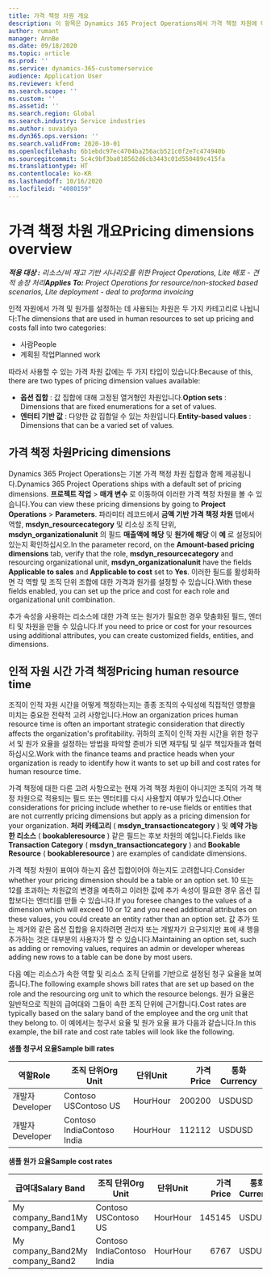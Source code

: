 ```yaml
---
title: 가격 책정 차원 개요
description: 이 항목은 Dynamics 365 Project Operations에서 가격 책정 차원에 대한 정보를 제공합니다.
author: rumant
manager: AnnBe
ms.date: 09/18/2020
ms.topic: article
ms.prod: ''
ms.service: dynamics-365-customerservice
audience: Application User
ms.reviewer: kfend
ms.search.scope: ''
ms.custom: ''
ms.assetid: ''
ms.search.region: Global
ms.search.industry: Service industries
ms.author: suvaidya
ms.dyn365.ops.version: ''
ms.search.validFrom: 2020-10-01
ms.openlocfilehash: 6b1ebdc97ec4704ba256acb521c0f2e7c474940b
ms.sourcegitcommit: 5c4c9bf3ba018562d6cb3443c01d550489c415fa
ms.translationtype: HT
ms.contentlocale: ko-KR
ms.lasthandoff: 10/16/2020
ms.locfileid: "4080159"
---
```

# <a name="pricing-dimensions-overview"></a><span data-ttu-id="bf4c9-103">가격 책정 차원 개요</span><span class="sxs-lookup"><span data-stu-id="bf4c9-103">Pricing dimensions overview</span></span>

<span data-ttu-id="bf4c9-104">_**적용 대상 :** 리소스/비 재고 기반 시나리오를 위한 Project Operations, Lite 배포 - 견적 송장 처리_</span><span class="sxs-lookup"><span data-stu-id="bf4c9-104">_**Applies To:** Project Operations for resource/non-stocked based scenarios, Lite deployment - deal to proforma invoicing_</span></span>

<span data-ttu-id="bf4c9-105">인적 자원에서 가격 및 원가를 설정하는 데 사용되는 차원은 두 가지 카테고리로 나뉩니다:</span><span class="sxs-lookup"><span data-stu-id="bf4c9-105">The dimensions that are used in human resources to set up pricing and costs fall into two categories:</span></span>

- <span data-ttu-id="bf4c9-106">사람</span><span class="sxs-lookup"><span data-stu-id="bf4c9-106">People</span></span>
- <span data-ttu-id="bf4c9-107">계획된 작업</span><span class="sxs-lookup"><span data-stu-id="bf4c9-107">Planned work</span></span>

<span data-ttu-id="bf4c9-108">따라서 사용할 수 있는 가격 차원 값에는 두 가지 타입이 있습니다:</span><span class="sxs-lookup"><span data-stu-id="bf4c9-108">Because of this, there are two types of pricing dimension values available:</span></span>

- <span data-ttu-id="bf4c9-109">**옵션 집합** : 값 집합에 대해 고정된 열거형인 차원입니다.</span><span class="sxs-lookup"><span data-stu-id="bf4c9-109">**Option sets** : Dimensions that are fixed enumerations for a set of values.</span></span>
- <span data-ttu-id="bf4c9-110">**엔터티 기반 값** : 다양한 값 집합일 수 있는 차원입니다.</span><span class="sxs-lookup"><span data-stu-id="bf4c9-110">**Entity-based values** : Dimensions that can be a varied set of values.</span></span>

## <a name="pricing-dimensions"></a><span data-ttu-id="bf4c9-111">가격 책정 차원</span><span class="sxs-lookup"><span data-stu-id="bf4c9-111">Pricing dimensions</span></span>

<span data-ttu-id="bf4c9-112">Dynamics 365 Project Operations는 기본 가격 책정 차원 집합과 함께 제공됩니다.</span><span class="sxs-lookup"><span data-stu-id="bf4c9-112">Dynamics 365 Project Operations ships with a default set of pricing dimensions.</span></span> <span data-ttu-id="bf4c9-113">**프로젝트 작업** > **매개 변수** 로 이동하여 이러한 가격 책정 차원을 볼 수 있습니다.</span><span class="sxs-lookup"><span data-stu-id="bf4c9-113">You can view these pricing dimensions by going to **Project Operations** > **Parameters**.</span></span> <span data-ttu-id="bf4c9-114">파라미터 레코드에서 **금액 기반 가격 책정 차원** 탭에서 역할, **msdyn_resourcecategory** 및 리소싱 조직 단위, **msdyn_organizationalunit** 의 필드 **매출액에 해당** 및 **원가에 해당** 이 **예** 로 설정되어 있는지 확인하십시오.</span><span class="sxs-lookup"><span data-stu-id="bf4c9-114">In the parameter record, on the **Amount-based pricing dimensions** tab, verify that the role, **msdyn_resourcecategory** and resourcing organizational unit, **msdyn_organizationalunit** have the fields **Applicable to sales** and **Applicable to cost** set to **Yes**.</span></span> <span data-ttu-id="bf4c9-115">이러한 필드를 활성화하면 각 역할 및 조직 단위 조합에 대한 가격과 원가를 설정할 수 있습니다.</span><span class="sxs-lookup"><span data-stu-id="bf4c9-115">With these fields enabled, you can set up the price and cost for each role and organizational unit combination.</span></span>

<span data-ttu-id="bf4c9-116">추가 속성을 사용하는 리소스에 대한 가격 또는 원가가 필요한 경우 맞춤화된 필드, 엔터티 및 차원을 만들 수 있습니다.</span><span class="sxs-lookup"><span data-stu-id="bf4c9-116">If you need to price or cost for your resources using additional attributes, you can create customized fields, entities, and dimensions.</span></span>

## <a name="pricing-human-resource-time"></a><span data-ttu-id="bf4c9-117">인적 자원 시간 가격 책정</span><span class="sxs-lookup"><span data-stu-id="bf4c9-117">Pricing human resource time</span></span>
<span data-ttu-id="bf4c9-118">조직이 인적 자원 시간을 어떻게 책정하는지는 종종 조직의 수익성에 직접적인 영향을 미치는 중요한 전략적 고려 사항입니다.</span><span class="sxs-lookup"><span data-stu-id="bf4c9-118">How an organization prices human resource time is often an important strategic consideration that directly affects the organization's profitability.</span></span> <span data-ttu-id="bf4c9-119">귀하의 조직이 인적 자원 시간을 위한 청구서 및 원가 요율을 설정하는 방법을 파악할 준비가 되면 재무팀 및 실무 책임자들과 협력하십시오.</span><span class="sxs-lookup"><span data-stu-id="bf4c9-119">Work with the finance teams and practice heads when your organization is ready to identify how it wants to set up bill and cost rates for human resource time.</span></span>

<span data-ttu-id="bf4c9-120">가격 책정에 대한 다른 고려 사항으로는 현재 가격 책정 차원이 아니지만 조직의 가격 책정 차원으로 적용되는 필드 또는 엔터티를 다시 사용할지 여부가 있습니다.</span><span class="sxs-lookup"><span data-stu-id="bf4c9-120">Other considerations for pricing include whether to re-use fields or entities that are not currently pricing dimensions but apply as a pricing dimension for your organization.</span></span> <span data-ttu-id="bf4c9-121">**처리 카테고리** ( **msdyn_transactioncategory** ) 및 **예약 가능한 리소스** ( **bookableresource** ) 같은 필드는 후보 차원의 예입니다.</span><span class="sxs-lookup"><span data-stu-id="bf4c9-121">Fields like **Transaction Category** ( **msdyn_transactioncategory** ) and **Bookable Resource** ( **bookableresource** ) are examples of candidate dimensions.</span></span> 

<span data-ttu-id="bf4c9-122">가격 책정 차원이 표여야 하는지 옵션 집합이어야 하는지도 고려합니다.</span><span class="sxs-lookup"><span data-stu-id="bf4c9-122">Consider whether your pricing dimension should be a table or an option set.</span></span> <span data-ttu-id="bf4c9-123">10 또는 12를 초과하는 차원값의 변경을 예측하고 이러한 값에 추가 속성이 필요한 경우 옵션 집합보다는 엔터티를 만들 수 있습니다.</span><span class="sxs-lookup"><span data-stu-id="bf4c9-123">If you foresee changes to the values of a dimension which will exceed 10 or 12 and you need additional attributes on these values, you could create an entity rather than an option set.</span></span> <span data-ttu-id="bf4c9-124">값 추가 또는 제거와 같은 옵션 집합을 유지하려면 관리자 또는 개발자가 요구되지만 표에 새 행을 추가하는 것은 대부분의 사용자가 할 수 있습니다.</span><span class="sxs-lookup"><span data-stu-id="bf4c9-124">Maintaining an option set, such as adding or removing values, requires an admin or developer whereas adding new rows to a table can be done by most users.</span></span>

<span data-ttu-id="bf4c9-125">다음 예는 리소스가 속한 역할 및 리소스 조직 단위를 기반으로 설정된 청구 요율을 보여줍니다.</span><span class="sxs-lookup"><span data-stu-id="bf4c9-125">The following example shows bill rates that are set up based on the role and the resourcing org unit to which the resource belongs.</span></span> <span data-ttu-id="bf4c9-126">원가 요율은 일반적으로 직원의 급여대와 그들이 속한 조직 단위에 근거합니다.</span><span class="sxs-lookup"><span data-stu-id="bf4c9-126">Cost rates are typically based on the salary band of the employee and the org unit that they belong to.</span></span> <span data-ttu-id="bf4c9-127">이 예에서는 청구서 요율 및 원가 요율 표가 다음과 같습니다.</span><span class="sxs-lookup"><span data-stu-id="bf4c9-127">In this example, the bill rate and cost rate tables will look like the following.</span></span>

<span data-ttu-id="bf4c9-128">**샘플 청구서 요율**</span><span class="sxs-lookup"><span data-stu-id="bf4c9-128">**Sample bill rates**</span></span>

| <span data-ttu-id="bf4c9-129">역할</span><span class="sxs-lookup"><span data-stu-id="bf4c9-129">Role</span></span>        | <span data-ttu-id="bf4c9-130">조직 단위</span><span class="sxs-lookup"><span data-stu-id="bf4c9-130">Org Unit</span></span>    |<span data-ttu-id="bf4c9-131">단위</span><span class="sxs-lookup"><span data-stu-id="bf4c9-131">Unit</span></span>      |<span data-ttu-id="bf4c9-132">가격</span><span class="sxs-lookup"><span data-stu-id="bf4c9-132">Price</span></span>      |<span data-ttu-id="bf4c9-133">통화</span><span class="sxs-lookup"><span data-stu-id="bf4c9-133">Currency</span></span>  |
| ------------|-------------|----------|----------:|----------|
| <span data-ttu-id="bf4c9-134">개발자</span><span class="sxs-lookup"><span data-stu-id="bf4c9-134">Developer</span></span>   | <span data-ttu-id="bf4c9-135">Contoso US</span><span class="sxs-lookup"><span data-stu-id="bf4c9-135">Contoso US</span></span>  |<span data-ttu-id="bf4c9-136">Hour</span><span class="sxs-lookup"><span data-stu-id="bf4c9-136">Hour</span></span> | <span data-ttu-id="bf4c9-137">200</span><span class="sxs-lookup"><span data-stu-id="bf4c9-137">200</span></span>|<span data-ttu-id="bf4c9-138">USD</span><span class="sxs-lookup"><span data-stu-id="bf4c9-138">USD</span></span>     |
| <span data-ttu-id="bf4c9-139">개발자</span><span class="sxs-lookup"><span data-stu-id="bf4c9-139">Developer</span></span>   | <span data-ttu-id="bf4c9-140">Contoso India</span><span class="sxs-lookup"><span data-stu-id="bf4c9-140">Contoso India</span></span> |<span data-ttu-id="bf4c9-141">Hour</span><span class="sxs-lookup"><span data-stu-id="bf4c9-141">Hour</span></span>|   <span data-ttu-id="bf4c9-142">112</span><span class="sxs-lookup"><span data-stu-id="bf4c9-142">112</span></span>|<span data-ttu-id="bf4c9-143">USD</span><span class="sxs-lookup"><span data-stu-id="bf4c9-143">USD</span></span>     |


<span data-ttu-id="bf4c9-144">**샘플 원가 요율**</span><span class="sxs-lookup"><span data-stu-id="bf4c9-144">**Sample cost rates**</span></span>

| <span data-ttu-id="bf4c9-145">급여대</span><span class="sxs-lookup"><span data-stu-id="bf4c9-145">Salary Band</span></span>     | <span data-ttu-id="bf4c9-146">조직 단위</span><span class="sxs-lookup"><span data-stu-id="bf4c9-146">Org Unit</span></span>    |<span data-ttu-id="bf4c9-147">단위</span><span class="sxs-lookup"><span data-stu-id="bf4c9-147">Unit</span></span>      |<span data-ttu-id="bf4c9-148">가격</span><span class="sxs-lookup"><span data-stu-id="bf4c9-148">Price</span></span>      |<span data-ttu-id="bf4c9-149">통화</span><span class="sxs-lookup"><span data-stu-id="bf4c9-149">Currency</span></span>  |
| ----------------|-------------|----------|----------:|----------|
| <span data-ttu-id="bf4c9-150">My company_Band1</span><span class="sxs-lookup"><span data-stu-id="bf4c9-150">My company_Band1</span></span> | <span data-ttu-id="bf4c9-151">Contoso US</span><span class="sxs-lookup"><span data-stu-id="bf4c9-151">Contoso US</span></span>  |<span data-ttu-id="bf4c9-152">Hour</span><span class="sxs-lookup"><span data-stu-id="bf4c9-152">Hour</span></span> | <span data-ttu-id="bf4c9-153">145</span><span class="sxs-lookup"><span data-stu-id="bf4c9-153">145</span></span>|<span data-ttu-id="bf4c9-154">USD</span><span class="sxs-lookup"><span data-stu-id="bf4c9-154">USD</span></span>     |
| <span data-ttu-id="bf4c9-155">My company_Band2</span><span class="sxs-lookup"><span data-stu-id="bf4c9-155">My company_Band2</span></span> | <span data-ttu-id="bf4c9-156">Contoso India</span><span class="sxs-lookup"><span data-stu-id="bf4c9-156">Contoso India</span></span> |<span data-ttu-id="bf4c9-157">Hour</span><span class="sxs-lookup"><span data-stu-id="bf4c9-157">Hour</span></span>|   <span data-ttu-id="bf4c9-158">67</span><span class="sxs-lookup"><span data-stu-id="bf4c9-158">67</span></span>|<span data-ttu-id="bf4c9-159">USD</span><span class="sxs-lookup"><span data-stu-id="bf4c9-159">USD</span></span>     |
